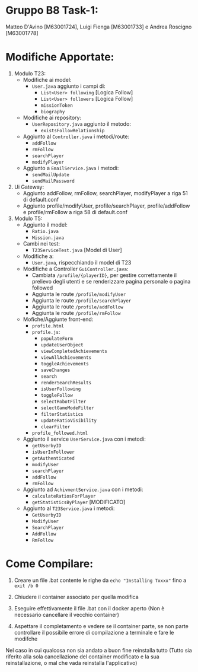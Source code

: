 # Gruppo B8 Task-1:
Matteo D'Avino [M63001724], Luigi Fienga [M63001733] e Andrea Roscigno [M63001778]

# Modifiche Apportate:
1. Modulo T23: 
    - Modifiche ai model:
        - `User.java` aggiunto i campi di:
          - `List<User> following` [Logica Follow]
          - `List<User> followers` [Logica Follow]
          - `missionToken`
          - `biography`
    - Modifiche ai repository:
      - `UserRepository.java` aggiunto il metodo:
        - `existsFollowRelationship`
    - Aggiunto al `Controller.java` i metodi/route:
        - `addFollow`
        - `rmFollow`
        - `searchPlayer`
        - `modifyPlayer`
    - Aggiunto a `EmailService.java` i metodi:
        - `sendMailUpdate`
        - `sendMailPassword`
2. Ui Gateway:
    - Aggiunto addFollow, rmFollow, searchPlayer, modifyPlayer a riga 51 di default.conf
    - Aggiunto profile/modifyUser, profile/searchPlayer, profile/addFollow e profile/rmFollow a riga 58 di default.conf
3. Modulo T5:
    - Aggiunto il model:
      - `Ratio.java`
      - `Mission.java`
    - Cambi nei test:
      - `T23ServiceTest.java` [Model di User]
    - Modifiche a:
      - `User.java`, rispecchiando il model di T23
    - Modifiche a Controller `GuiController.java`:
      - Cambiata `/profile/{playerID}`, per gestire correttamente il prelievo degli utenti e se renderizzare pagina personale o pagina followed
      - Aggiunta le route `/profile/modifyUser`
      - Aggiunta le route `/profile/searchPlayer`
      - Aggiunta le route `/profile/addFollow`
      - Aggiunta le route `/profile/rmFollow`
    - Mofiche/Aggiunte front-end:
      - `profile.html`
      - `profile.js`:
        - `populateForm`
        - `updateUserObject`
        - `viewCompletedAchievements`
        - `viewAllAchievements`
        - `toggleAchievements`
        - `saveChanges`
        - `search`
        - `renderSearchResults`
        - `isUserFollowing`
        - `toggleFollow`
        - `selectRobotFilter`
        - `selectGameModeFilter`
        - `filterStatistics`
        - `updateRatioVisibility`
        - `clearFilter`
      - `profile_followed.html`
    - Aggiunto il service `UserService.java` con i metodi:
      - `getUserbyID`
      - `isUserInFollower`
      - `getAuthenticated`
      - `modifyUser`
      - `searchPlayer`
      - `addFollow`
      - `rmFollow`
    - Aggiunto ad `AchivmentService.java` con i metodi:
      - `calculateRatiosForPlayer`
      - `getStatisticsByPlayer` [MODIFICATO]
    - Aggiunto al `T23Service.java` i metodi:
      - `GetUserbyID`
      - `ModifyUser`
      - `SearchPlayer`
      - `AddFollow`
      - `RmFollow`

# Come Compilare:
1. Creare un file .bat contente le righe da `echo "Installing Txxxx"` fino a `exit /b 0`

2. Chiudere il container associato per quella modifica

3. Eseguire effettivamente il file .bat con il docker aperto (Non è necessario cancellare il vecchio container)

4. Aspettare il completamento e vedere se il container parte, se non parte controllare il possibile errore di compilazione a terminale e fare le modifche

Nel caso in cui qualcosa non sia andato a buon fine reinstalla tutto (Tutto sia riferito alla sola cancellazione del container modificato e la sua reinstallazione, o mal che vada reinstalla l'applicativo)

